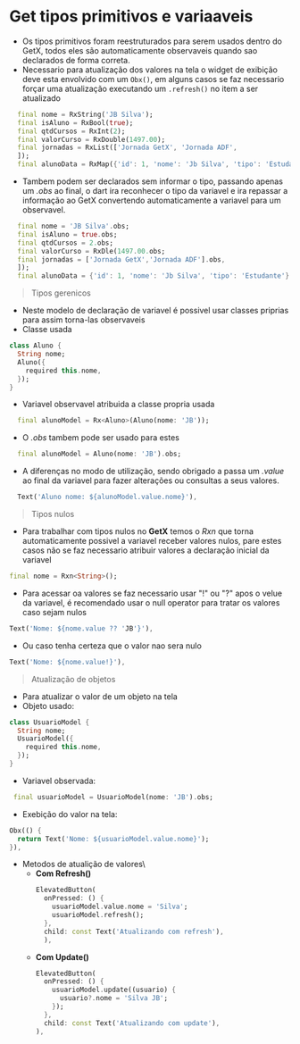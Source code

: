 # Get tipos primitivos e variaaveis
- Os tipos primitivos foram reestruturados para serem usados dentro do GetX, todos eles são automaticamente observaveis quando sao declarados de forma correta.
- Necessario para atualização dos valores na tela o widget de exibição deve esta envolvido com um ```Obx()```, em alguns casos se faz necessario forçar uma atualização executando um ```.refresh()``` no item a ser atualizado
```dart
  final nome = RxString('JB Silva');
  final isAluno = RxBool(true);
  final qtdCursos = RxInt(2);
  final valorCurso = RxDouble(1497.00);
  final jornadas = RxList(['Jornada GetX', 'Jornada ADF',
  ]);
  final alunoData = RxMap({'id': 1, 'nome': 'Jb Silva', 'tipo': 'Estudante'});
```
- Tambem podem ser declarados sem informar o tipo, passando apenas um *.obs* ao final, o dart ira reconhecer o tipo da variavel e ira repassar a informação ao GetX convertendo automaticamente a variavel para um observavel.
```dart
  final nome = 'JB Silva'.obs;
  final isAluno = true.obs;
  final qtdCursos = 2.obs;
  final valorCurso = RxDle(1497.00.obs;
  final jornadas = ['Jornada GetX','Jornada ADF'].obs,
  ]);
  final alunoData = {'id': 1, 'nome': 'Jb Silva', 'tipo': 'Estudante'}.obs;
```
> Tipos gerenicos
- Neste modelo de declaração de variavel é possivel usar classes priprias para assim torna-las observaveis
- Classe usada
```dart
class Aluno {
  String nome;
  Aluno({
    required this.nome,
  });
}
```
- Variavel observavel atribuida a classe propria usada
```dart
  final alunoModel = Rx<Aluno>(Aluno(nome: 'JB'));
```
- O *.obs* tambem pode ser usado para estes
```dart
  final alunoModel = Aluno(nome: 'JB').obs;
```
- A diferenças no modo de utilização, sendo obrigado a passa um *.value* ao final da variavel para fazer alterações ou consultas a seus valores.
```dart
  Text('Aluno nome: ${alunoModel.value.nome}'),
```
> Tipos nulos
- Para trabalhar com tipos nulos no **GetX** temos o *Rxn* que torna automaticamente possivel a variavel receber valores nulos, pare estes casos não se faz necessario atribuir valores a declaração inicial da variavel
```dart
final nome = Rxn<String>();
```
- Para acessar oa valores se faz necessario usar "!" ou "?" apos o velue da variavel, é recomendado usar o null operator para tratar os valores caso sejam nulos
```dart
Text('Nome: ${nome.value ?? 'JB'}'),
```
- Ou caso tenha certeza que o valor nao sera nulo
```dart
Text('Nome: ${nome.value!}'),
```
> Atualização de objetos
- Para atualizar o valor de um objeto na tela
- Objeto usado:
```dart
class UsuarioModel {
  String nome;
  UsuarioModel({
    required this.nome,
  });
}
```
- Variavel observada:
```dart
 final usuarioModel = UsuarioModel(nome: 'JB').obs;
```
- Exebição do valor na tela:
```dart
Obx(() {
  return Text('Nome: ${usuarioModel.value.nome}');
}),
```
- Metodos de atualição de valores\
  - **Com Refresh()**
    ```dart
    ElevatedButton(
      onPressed: () {
        usuarioModel.value.nome = 'Silva';
        usuarioModel.refresh();
      },
      child: const Text('Atualizando com refresh'),
      ),
    ```
  - **Com Update()**
    ```dart
    ElevatedButton(
      onPressed: () {
        usuarioModel.update((usuario) {
          usuario?.nome = 'Silva JB';
        });
      },
      child: const Text('Atualizando com update'),
    ),
    ```

